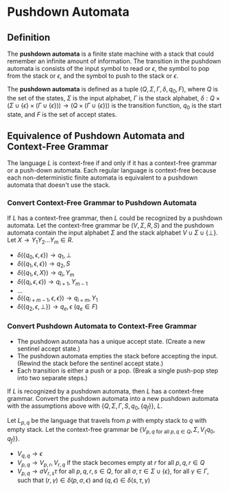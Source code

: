 # Pushdown Automata

## Definition

The **pushdown automata** is a finite state machine with a stack that could remember an infinite amount of information. The transition in the pushdown automata is consists of the input symbol to read or $\epsilon$, the symbol to pop from the stack or $\epsilon$, and the symbol to push to the stack or $\epsilon$.

The **pushdown automata** is defined as a tuple $(Q, \Sigma, \Gamma, \delta, q_0, F)$, where $Q$ is the set of the states, $\Sigma$ is the input alphabet, $\Gamma$ is the stack alphabet, $\delta: Q \times (\Sigma \cup \{ \epsilon \} \times (\Gamma \cup \{ \epsilon \})) \to (Q \times (\Gamma \cup \{ \epsilon \}))$ is the transition function, $q_0$ is the start state, and $F$ is the set of accept states.

## Equivalence of Pushdown Automata and Context-Free Grammar

The language $L$ is context-free if and only if it has a context-free grammar or a push-down automata. Each regular language is context-free because each non-deterministic finite automata is equivalent to a pushdown automata that doesn't use the stack.

### Convert Context-Free Grammar to Pushdown Automata

If $L$ has a context-free grammar, then $L$ could be recognized by a pushdown automata. Let the context-free grammar be $(V, \Sigma, R, S)$ and the pushdown automata contain the input alphabet $\Sigma$ and the stack alphabet $V \cup \Sigma \cup \{ \bot \}$. Let $X \to Y_1 Y_2 \dots Y_m \in R$.

- $\delta(\{ q_0, \epsilon, \epsilon \}) \to q_1, \bot$
- $\delta(\{ q_1, \epsilon, \epsilon \}) \to q_2, S$
- $\delta(\{ q_1, \epsilon, X \}) \to q_i, Y_m$
- $\delta(\{ q_i, \epsilon, \epsilon \}) \to q_{i + 1}, Y_{m - 1}$
- $\dots$
- $\delta(\{ q_{i + m - 1}, \epsilon, \epsilon \}) \to q_{i + m}, Y_{1}$
- $\delta(\{ q_2, \epsilon, \bot \})\to q_e, \epsilon$ ($q_e \in F$)

### Convert Pushdown Automata to Context-Free Grammar

- The pushdown automata has a unique accept state. (Create a new sentinel accept state.)
- The pushdown automata empties the stack before accepting the input. (Rewind the stack before the sentinel accept state.)
- Each transition is either a push or a pop. (Break a single push-pop step into two separate steps.)

If $L$ is recognized by a pushdown automata, then $L$ has a context-free grammar. Convert the pushdown automata into a new pushdown automata with the assumptions above with $\{ Q, \Sigma, \Gamma, S, q_0, \{ q_f \}\}$, $L$.

Let $L_{p, q}$ be the language that travels from $p$ with empty stack to $q$ with empty stack. Let the context-free grammar be $\{ V_{p, q \text{ for all } p, q \in Q}, \Sigma, V_\{q_0, q_f\} \}$.

- $V_{q, q} \to \epsilon$
- $V_{p, q} \to V_{p, r}, V_{r, q}$ if the stack becomes empty at $r$ for all $p, q, r \in Q$
- $V_{p, q} \to \sigma V_{r, s} \tau$ for all $p, q, r, s \in Q$, for all $\sigma, \tau \in \Sigma \cup \{ \epsilon \}$, for all $\gamma \in \Gamma$, such that $(r, \gamma) \in \delta(p, \sigma, \epsilon)$ and $(q, \epsilon) \in \delta(s, \tau, \gamma)$
